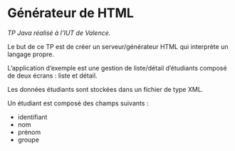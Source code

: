 # Générateur de HTML
*TP Java réalisé à l'IUT de Valence.*

Le but de ce TP est de créer un serveur/générateur HTML qui interprète un langage propre.

L’application d’exemple est une gestion de liste/détail d’étudiants composé de deux écrans : liste et détail.

Les données étudiants sont stockées dans un fichier de type XML.

Un étudiant est composé des champs suivants :
-	identifiant
-	nom 
-	prénom
-	groupe
